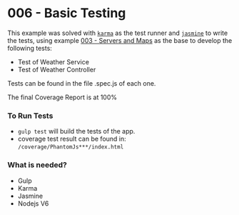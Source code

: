 # 006 - Basic Testing

This example was solved with [`karma`][1] as the test runner and [`jasmine`][2] to write the tests, using example [003 - Servers and Maps][3] as the base to develop the following tests:

*  Test of Weather Service
*  Test of Weather Controller

Tests can be found in the file .spec.js of each one.

The final Coverage Report is at 100%

### To Run Tests

* `gulp test` will build the tests of the app.
* coverage test result can be found in: `/coverage/PhantomJs***/index.html`

### What is needed?

* Gulp
* Karma
* Jasmine
* Nodejs V6

[1]:https://karma-runner.github.io/1.0/index.html
[2]:https://jasmine.github.io/pages/docs_home.html
[3]:https://github.com/talosdigital/u-angularjs/tree/master/003-servers-and-maps